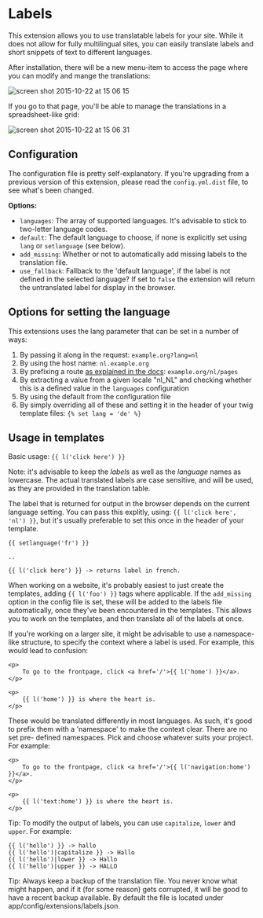 Labels
======

This extension allows you to use translatable labels for your site. While it
does not allow for fully multilingual sites, you can easily translate labels
and short snippets of text to different languages.

After installation, there will be a new menu-item to access the page where you
can modify and mange the translations:

![screen shot 2015-10-22 at 15 06 15](https://cloud.githubusercontent.com/assets/1833361/10665901/8cb062aa-78ce-11e5-8742-5b1a2e142b6a.png)

If you go to that page, you'll be able to manage the translations in a
spreadsheet-like grid:

![screen shot 2015-10-22 at 15 06 31](https://cloud.githubusercontent.com/assets/1833361/10665902/8cb2345e-78ce-11e5-9203-031146dc0976.png)


Configuration
-------------
The configuration file is pretty self-explanatory. If you're upgrading from a
previous version of this extension, please read the `config.yml.dist` file, to
see what's been changed.

**Options:**

 - `languages`: The array of supported languages. It's advisable to stick to
   two-letter language codes.
 - `default`: The default language to choose, if none is explicitly set using
   `lang` or `setlanguage` (see below).
 - `add_missing`: Whether or not to automatically add missing labels to the
   translation file.
 - `use_fallback`: Fallback to the 'default language', if the label is not
   defined in the selected language? If set to `false` the extension will
   return the untranslated label for display in the browser.


Options for setting the language
--------------------------------
This extensions uses the lang parameter that can be set in a number of ways:

 1. By passing it along in the request: `example.org?lang=nl`
 2. By using the host name: `nl.example.org`
 3. By prefixing a route [as explained in the docs](https://docs.bolt.cm/howto/building-multilingual-websites#defining-routes): 
    `example.org/nl/pages`
 4. By extracting a value from a given locale "nl_NL" and checking whether this
    is a defined value in the `languages` configuration
 5. By using the default from the configuration file
 6. By simply overriding all of these and setting it in the header of your twig
    template files: `{% set lang = 'de' %}`

Usage in templates
------------------

Basic usage: `{{ l('click here') }}`

Note: it's advisable to keep the _labels_ as well as the _language_ names as
lowercase. The actual translated labels are case sensitive, and will be used,
as they are provided in the translation table.

The label that is returned for output in the browser depends on the current
language setting. You can pass this explitly, using: `{{ l('click here', 'nl')
}}`, but it's usually preferable to set this once in the header of your
template.

```
{{ setlanguage('fr') }}

..

{{ l('click here') }} -> returns label in french.

```

When working on a website, it's probably easiest to just create the templates,
adding `{{ l('foo') }}` tags where applicable. If the `add_missing` option in
the config file is set, these will be added to the labels file automatically,
once they've been encountered in the templates. This allows you to work on the
templates, and then translate all of the labels at once.

If you're working on a larger site, it might be advisable to use a namespace-
like structure, to specify the context where a label is used. For example, this
would lead to confusion:

```
<p>
    To go to the frontpage, click <a href='/'>{{ l('home') }}</a>.
</p>

<p>
    {{ l('home') }} is where the heart is.
</p>
```

These would be translated differently in most languages. As such, it's good to
prefix them with a 'namespace' to make the context clear. There are no set pre-
defined namespaces. Pick and choose whatever suits your project. For example:

```
<p>
    To go to the frontpage, click <a href='/'>{{ l('navigation:home') }}</a>.
</p>

<p>
    {{ l('text:home') }} is where the heart is.
</p>
```

Tip: To modify the output of labels, you can use `capitalize`, `lower` and
`upper`. For example:

```
{{ l('hello') }} -> hallo
{{ l('hello')|capitalize }} -> Hallo
{{ l('hello')|lower }} -> Hallo
{{ l('hello')|upper }} -> HALLO
```

Tip: Always keep a backup of the translation file. You never know what might
happen, and if it (for some reason) gets corrupted, it will be good to have a
recent backup available. By default the file is located under app/config/extensions/labels.json.

